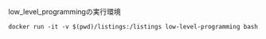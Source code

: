 
low_level_programmingの実行環境

```
docker run -it -v $(pwd)/listings:/listings low-level-programming bash
```
